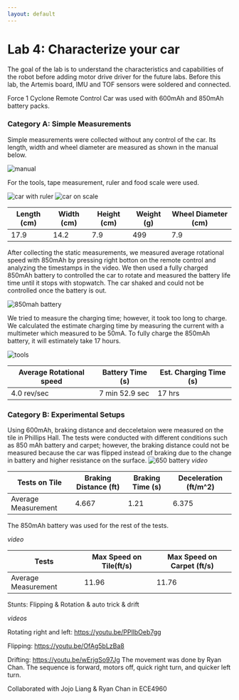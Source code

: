 ```yaml
---
layout: default
---
```


# Lab 4: Characterize your car

The goal of the lab is to understand the characteristics and capabilities of the robot before adding motor drive driver for the future labs. 
Before this lab, the Artemis board, IMU and TOF sensors were soldered and connected.

Force 1 Cyclone Remote Control Car was used with 600mAh and 850mAh battery packs. 

### Category A: Simple Measurements

Simple measurements were collected without any control of the car. Its length, width and wheel diameter are measured as shown in the manual below.

![manual](img4/manual_pic.jpg)

For the tools, tape measurement, ruler and food scale were used.

![car with ruler](img4/length.jpg)
![car on scale](img4/weight.jpg)

|  Length (cm)  |   Width (cm)  |  Height (cm)  |   Weight (g)  | Wheel Diameter (cm) | 
| ------------- | ------------- | ------------- | ------------- | ------------------- | 
|     17.9      |     14.2      |      7.9      |      499      |         7.9         | 

After collecting the static measurements, we measured average rotational speed with 850mAh by pressing right botton on the remote control and analyzing the timestamps in the video. We then used a fully charged 850mAh battery to controlled the car to rotate and measured the battery life time until it stops with stopwatch. The car shaked and could not be controlled once the battery is out. 

![850mah battery](img4/850mAh.jpg)

We tried to measure the charging time; however, it took too long to charge. We calculated the estimate charging time by measuring the current with a multimeter which measured to be 50mA. To fully charge the 850mAh battery, it will estimately take 17 hours. 

![tools](img4/tools.jpg)

|   Average Rotational speed  |  Battery Time (s) | Est. Charging Time (s) |
| --------------------------- | ----------------- | ---------------------- |
|         4.0 rev/sec         |  7 min 52.9 sec   |         17 hrs         |



### Category B: Experimental Setups

Using 600mAh, braking distance and decceletaion were measured on the tile in Phillips Hall.
The tests were conducted with different conditions such as 850 mAh battery and carpet; however, the braking distance could not be measured because the car was flipped instead of braking due to the change in battery and higher resistance on the surface. 
![650 battery](img4/600mAh.jpg)
*video*

|   Tests on Tile    | Braking Distance (ft) | Braking Time (s) | Deceleration (ft/m^2) |
| ------------------ | --------------------- | ---------------- |---------------------- |
| Average Measurement|          4.667        |      1.21        |          6.375        |



The 850mAh battery was used for the rest of the tests. 

*video*

|         Tests       | Max Speed on Tile(ft/s) | Max Speed on Carpet (ft/s) | 
| ------------------- | ----------------------- | -------------------------- |
| Average Measurement |           11.96         |             11.76          |




Stunts: Flipping & Rotation & auto trick & drift

*videos*

Rotating right and left:
https://youtu.be/PPllbOeb7gg

Flipping: 
https://youtu.be/OfAg5bLzBa8

Drifting: 
https://youtu.be/wErjgSo97Jg
The movement was done by Ryan Chan. The sequence is forward, motors off, quick right turn, and quicker left turn.

Collaborated with Jojo Liang & Ryan Chan in ECE4960

